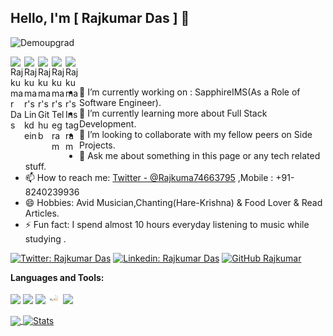 
## Hello, I'm [ Rajkumar Das ] 👋


<p align="left"> <img src="https://komarev.com/ghpvc/?username=Demoupgrad&label=Views&color=blue&style=plastic" alt="Demoupgrad" /> </p>

<a href="https://twitter.com/Rajkuma74663795">
  <img align="left" alt="Rajkumar Das" width="22px" src="https://cdn.jsdelivr.net/npm/simple-icons@v3/icons/twitter.svg" />
</a>


<a href="https://www.linkedin.com/in/rajkumar-das-7220aa16a/">
  <img align="left" alt="Rajkumar's Linkdein" width="22px" src="https://cdn.jsdelivr.net/npm/simple-icons@v3/icons/linkedin.svg" />
</a>


<a href="https://github.com/Rajkumar-cloud-web">
  <img align="left" alt="Rajkumar's Github" width="22px" src="https://cdn.jsdelivr.net/npm/simple-icons@v3/icons/github.svg" />
</a>

<a href="https://t.me/RajkumarDas">
  <img align="left" alt="Rajkumar's Telegram" width="22px" src="https://cdn.jsdelivr.net/npm/simple-icons@v3/icons/telegram.svg" />
</a>

<a href="https://www.instagram.com/dasrajkumar703/">
  <img align="left" alt="Rajkumar's Instagram" width="22px" src="https://cdn.jsdelivr.net/npm/simple-icons@v3/icons/instagram.svg" />
</a>



<br/>
<br/>




- 🔭 I’m currently working on : SapphireIMS(As a Role of Software Engineer).
- 🌱 I’m currently learning more about Full Stack Development.
- 👯 I’m looking to collaborate  with my fellow peers on Side Projects.
- 💬 Ask me about something in this page or any tech related stuff.
- 📫 How to reach me: [Twitter - @Rajkuma74663795](https://twitter.com/Rajkuma74663795) ,Mobile : +91-8240239936
- 😄 Hobbies: Avid Musician,Chanting(Hare-Krishna) & Food Lover & Read Articles.
- ⚡ Fun fact: I spend almost 10 hours everyday listening to music while studying .

[![Twitter: Rajkumar Das](https://img.shields.io/twitter/follow/Rajkumar?style=social)](https://twitter.com/Rajkuma74663795)
[![Linkedin: Rajkumar Das](https://img.shields.io/badge/-Rajkumar-blue?style=flat-square&logo=Linkedin&logoColor=white&link=https://www.linkedin.com/in/rajkumar-das-7220aa16a/)](https://www.linkedin.com/in/rajkumar-das-7220aa16a/)
[![GitHub Rajkumar](https://img.shields.io/github/followers/Rajkumar?label=follow&style=social)](https://github.com/Rajkumar-cloud-web)



**Languages and Tools:**


<code><a href=""><img height="20" src="https://cdn.iconscout.com/icon/free/png-512/java-23-225999.png"></a></code>
<code><a href=""><img height="20" src="https://juststickers.in/wp-content/uploads/2014/05/CSS3-Mark-Shape-Cut.png"></a></code>
<code><a href=""><img height="20" src="https://i.redd.it/mg65eyrw62g21.png"></a></code>
<code><img height="20" src="https://raw.githubusercontent.com/github/explore/80688e429a7d4ef2fca1e82350fe8e3517d3494d/topics/mysql/mysql.png"></code>
<code><img height="20" src="https://2.bp.blogspot.com/-tzm1twY_ENM/XlCRuI0ZkRI/AAAAAAAAOso/BmNOUANXWxwc5vwslNw3WpjrDlgs9PuwQCLcBGAsYHQ/s1600/pasted%2Bimage%2B0.png"></code>


<a href="https://github.com/Rajkumar-cloud-web">
  <img align="center" src="https://github-readme-stats.vercel.app/api/top-langs/?username=Rajkumar-cloud&theme=dark&hide_langs_below=1" />
</a>
<a href="https://github.com/Rajkumar-cloud-web">
 <img align="center" src="https://github-readme-stats.vercel.app/api?username=Rajkumar-cloud&show_icons=true&theme=dark&line_height=27" alt="Stats"/>
</a>



<div align="center">

### 

</div>

